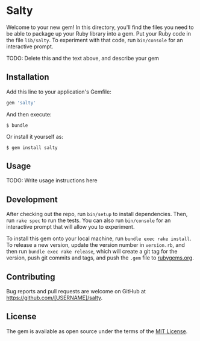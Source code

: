 # Salty

Welcome to your new gem! In this directory, you'll find the files you need to be able to package up your Ruby library into a gem. Put your Ruby code in the file `lib/salty`. To experiment with that code, run `bin/console` for an interactive prompt.

TODO: Delete this and the text above, and describe your gem

## Installation

Add this line to your application's Gemfile:

```ruby
gem 'salty'
```

And then execute:

    $ bundle

Or install it yourself as:

    $ gem install salty

## Usage

TODO: Write usage instructions here

## Development

After checking out the repo, run `bin/setup` to install dependencies. Then, run `rake spec` to run the tests. You can also run `bin/console` for an interactive prompt that will allow you to experiment.

To install this gem onto your local machine, run `bundle exec rake install`. To release a new version, update the version number in `version.rb`, and then run `bundle exec rake release`, which will create a git tag for the version, push git commits and tags, and push the `.gem` file to [rubygems.org](https://rubygems.org).

## Contributing

Bug reports and pull requests are welcome on GitHub at https://github.com/[USERNAME]/salty.


## License

The gem is available as open source under the terms of the [MIT License](http://opensource.org/licenses/MIT).

